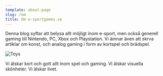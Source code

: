 ```yaml
---
template: about-page
slug: /om
title: Om e-sportgames.se
---
```

Denna blog syftar att belysa allt möjligt inom e-sport, men också generell gaming till Nintendo, PC, Xbox och Playstation. Vi ämnar även att skrva artiklar om konst, och analog gaming i form av kortspel och brädspel.

![Toys](/assets/screen-post-hixmjh9xhoo-unsplash.jpg "Gaming")

Vi älskar kort och gott allt inom spel och gaming. Vi älskar visuella skönheter. Vi älskar livet.